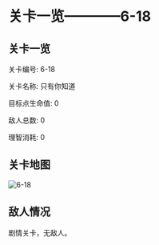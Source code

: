 # 关卡一览————6-18


## 关卡一览

关卡编号: 6-18

关卡名称: 只有你知道

目标点生命值: 0

敌人总数: 0

理智消耗: 0


## 关卡地图
![6-18](./oprMap/6-18.png)

## 敌人情况

剧情关卡，无敌人。

